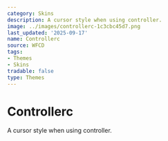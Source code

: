 ```yaml
---
category: Skins
description: A cursor style when using controller.
image: ../images/controllerc-1c3cbc45d7.png
last_updated: '2025-09-17'
name: Controllerc
source: WFCD
tags:
- Themes
- Skins
tradable: false
type: Themes
---
```


# Controllerc

A cursor style when using controller.

